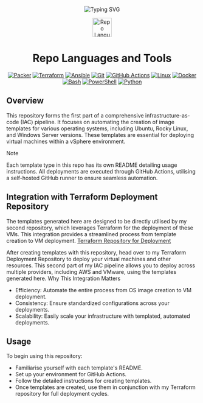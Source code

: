 <p align="center">
  <img src="https://readme-typing-svg.demolab.com?font=Fira+Code&pause=1000&width=435&lines=Multi-Os+Packer+Modules+for+GitHub+Actions" alt="Typing SVG"/>
</p>

<p align="center">
  <img src="https://media.giphy.com/media/hvRJCLFzcasrR4ia7z/giphy.gif" width="50" alt="Repo Languages and Tools"/>
</p>

<h1 align="center">Repo Languages and Tools</h1>
 
<p align="center">
  <a href="https://www.packer.io/"><img src="https://img.shields.io/badge/Packer-%23E7EEF0.svg?style=flat&logo=packer&logoColor=%2302A8EF" alt="Packer" /></a>
  <a href="https://www.terraform.io/"><img src="https://img.shields.io/badge/-Terraform-623CE4?style=flat&logo=terraform&logoColor=white" alt="Terraform" /></a>
  <a href="https://www.ansible.com/"><img src="https://img.shields.io/badge/Ansible-%231A1918.svg?style=flat&logo=ansible&logoColor=white" alt="Ansible" /></a>
  <a href="https://git-scm.com/"><img src="https://img.shields.io/badge/-Git-F05032?style=flat&logo=git&logoColor=white" alt="Git" /></a>
  <a href="https://github.com/features/actions"><img src="https://img.shields.io/badge/-GitHub_Actions-2088FF?style=flat&logo=github-actions&logoColor=white" alt="GitHub Actions" /></a>
  <a href="https://www.linux.org/"><img src="https://img.shields.io/badge/-Linux-FCC624?style=flat&logo=linux&logoColor=black" alt="Linux" /></a>
  <a href="https://www.docker.com/"><img src="https://img.shields.io/badge/-Docker-2496ED?style=flat&logo=docker&logoColor=white" alt="Docker" /></a>
  <a href="https://www.gnu.org/software/bash/"><img src="https://img.shields.io/badge/-Bash-4EAA25?style=flat&logo=gnu-bash&logoColor=white" alt="Bash" /></a>
  <a href="https://docs.microsoft.com/en-us/powershell/"><img src="https://img.shields.io/badge/-PowerShell-5391FE?style=flat&logo=powershell&logoColor=white" alt="PowerShell" /></a>
  <a href="https://www.python.org/"><img src="https://img.shields.io/badge/-Python-3776AB?style=flat&logo=python&logoColor=white" alt="Python" /></a>
</p>

## Overview
This repository forms the first part of a comprehensive infrastructure-as-code (IAC) pipeline. It focuses on automating the creation of image templates for various operating systems, including Ubuntu, Rocky Linux, and Windows Server versions. These templates are essential for deploying virtual machines within a vSphere environment.

> [!NOTE]  
> Each template type in this repo has its own README detailing usage instructions. All deployments are executed through GitHub Actions, utilising a self-hosted GitHub runner to ensure seamless automation.

## Integration with Terraform Deployment Repository
The templates generated here are designed to be directly utilised by my second repository, which leverages Terraform for the deployment of these VMs. This integration provides a streamlined process from template creation to VM deployment.
[Terraform Repository for Deployment](https://github.com/sudo-kraken/multiplatform-terraform-module-actions)

After creating templates with this repository, head over to my Terraform Deployment Repository to deploy your virtual machines and other resources. This second part of my IAC pipeline allows you to deploy across multiple providers, including AWS and VMware, using the templates generated here.
Why This Integration Matters
  - Efficiency: Automate the entire process from OS image creation to VM deployment.
  - Consistency: Ensure standardized configurations across your deployments.
  - Scalability: Easily scale your infrastructure with templated, automated deployments.

## Usage
To begin using this repository:
  -  Familiarise yourself with each template's README.
  -  Set up your environment for GitHub Actions.
  -  Follow the detailed instructions for creating templates.
  -  Once templates are created, use them in conjunction with my Terraform repository for full deployment cycles.
